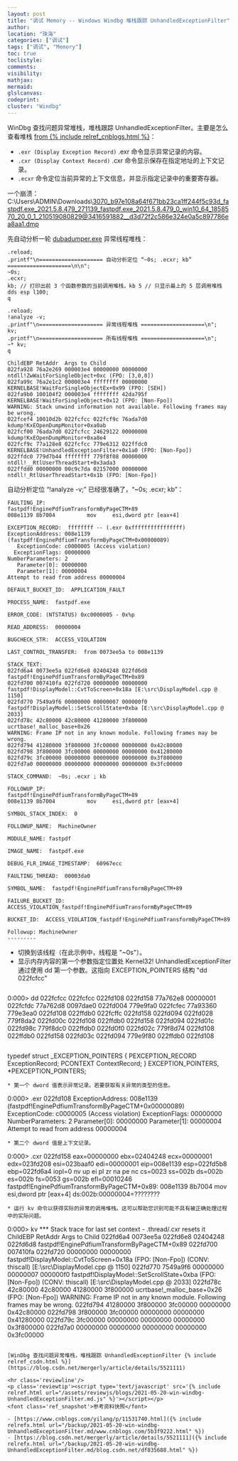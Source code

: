 ```yaml
---
layout: post
title: "调试 Memory -- Windows Windbg 堆栈跟踪 UnhandledExceptionFilter"
author:
location: "珠海"
categories: ["调试"]
tags: ["调试", "Memory"]
toc: true
toclistyle:
comments:
visibility:
mathjax:
mermaid:
glslcanvas:
codeprint:
cluster: "Windbg"
---
```


WinDbg 查找问题异常堆栈，堆栈跟踪 UnhandledExceptionFilter。主要是怎么查看堆栈 [from {% include relref_cnblogs.html %}](https://www.cnblogs.com/yilang/p/11531740.html)：

* `.exr (Display Exception Record)` .exr 命令显示异常记录的内容。
* `.cxr (Display Context Record)` .cxr 命令显示保存在指定地址的上下文记录。
* `.ecxr` 命令定位当前异常的上下文信息，并显示指定记录中的重要寄存器。

一个崩溃：
C:\Users\ADMIN\Downloads\3070_b97e108a64f671bb23ca1ff244f5c93d_fastpdf.exe_2021.5.8.479_271139_fastpdf.exe_2021.5.8.479_0_win10_64_1858570_20_0_1_210519080829@3416591882__d3d72f2c586e324e0a5c897786ea8aa1.dmp

先自动分析一轮 [dubadumper.exe](https://sunocean.life/tools/) 异常线程堆栈：

```
.reload;
.printf"\n==================== 自动分析定位 “~0s; .ecxr; kb” ====================\n\n";
~0s;
.ecxr;
kb; // 打印出前 3 个函数参数的当前调用堆栈，kb 5 // 只显示最上的 5 层调用堆栈
dds esp l100;
q
```
```
.reload;
!analyze -v;
.printf"\n==================== 异常线程堆栈 ====================\n";
kv;
.printf"\n==================== 所有线程堆栈 ====================\n";
~* kv;
q
```

```
ChildEBP RetAddr  Args to Child
022fa928 76a2e269 000003e4 00000000 00000000 ntdll!ZwWaitForSingleObject+0xc (FPO: [3,0,0])
022fa99c 76a2e1c2 000003e4 ffffffff 00000000 KERNELBASE!WaitForSingleObjectEx+0x99 (FPO: [SEH])
022fa9b0 100104f2 000003e4 ffffffff 42da795f KERNELBASE!WaitForSingleObject+0x12 (FPO: [Non-Fpo])
WARNING: Stack unwind information not available. Following frames may be wrong.
022fcef4 10010d2b 022fcfcc 022fcf9c 76ada7d0 kdump!KxEOpenDumpMonitor+0xa0ab
022fcf00 76ada7d0 022fcfcc 24629122 00000000 kdump!KxEOpenDumpMonitor+0xa8e4
022fcf9c 77a128e8 022fcfcc 779e6312 022ffdc0 KERNELBASE!UnhandledExceptionFilter+0x1a0 (FPO: [Non-Fpo])
022ffdc0 779d7b44 ffffffff 779f8f08 00000000 ntdll!__RtlUserThreadStart+0x3ada3
022ffdd0 00000000 00c9c7da 02157000 00000000 ntdll!_RtlUserThreadStart+0x1b (FPO: [Non-Fpo])
```

自动分析定位 “!analyze -v;” 已经很准确了，“~0s; .ecxr; kb”：
```
FAULTING_IP:
fastpdf!EnginePdfiumTransformByPageCTM+89
008e1139 8b7004          mov     esi,dword ptr [eax+4]

EXCEPTION_RECORD:  ffffffff -- (.exr 0xffffffffffffffff)
ExceptionAddress: 008e1139 (fastpdf!EnginePdfiumTransformByPageCTM+0x00000089)
   ExceptionCode: c0000005 (Access violation)
  ExceptionFlags: 00000000
NumberParameters: 2
   Parameter[0]: 00000000
   Parameter[1]: 00000004
Attempt to read from address 00000004

DEFAULT_BUCKET_ID:  APPLICATION_FAULT

PROCESS_NAME:  fastpdf.exe

ERROR_CODE: (NTSTATUS) 0xc0000005 - 0x%p

READ_ADDRESS:  00000004

BUGCHECK_STR:  ACCESS_VIOLATION

LAST_CONTROL_TRANSFER:  from 0073ee5a to 008e1139

STACK_TEXT:
022fd6a4 0073ee5a 022fd6e8 02404248 022fd6d8 fastpdf!EnginePdfiumTransformByPageCTM+0x89
022fd700 007410fa 022fd720 00000000 00000000 fastpdf!DisplayModel::CvtToScreen+0x18a [E:\src\DisplayModel.cpp @ 1150]
022fd770 7549a9f6 00000000 00000007 000000f0 fastpdf!DisplayModel::SetScrollState+0xba [E:\src\DisplayModel.cpp @ 2033]
022fd78c 42c80000 42c80000 41280000 3f800000 ucrtbase!_malloc_base+0x26
WARNING: Frame IP not in any known module. Following frames may be wrong.
022fd794 41280000 3f800000 3fc00000 00000000 0x42c80000
022fd798 3f800000 3fc00000 00000000 00000000 0x41280000
022fd79c 3fc00000 00000000 00000000 00000000 0x3f800000
022fd7a0 00000000 00000000 00000000 00000000 0x3fc00000

STACK_COMMAND:  ~0s; .ecxr ; kb

FOLLOWUP_IP:
fastpdf!EnginePdfiumTransformByPageCTM+89
008e1139 8b7004          mov     esi,dword ptr [eax+4]

SYMBOL_STACK_INDEX:  0

FOLLOWUP_NAME:  MachineOwner

MODULE_NAME: fastpdf

IMAGE_NAME:  fastpdf.exe

DEBUG_FLR_IMAGE_TIMESTAMP:  60967ecc

FAULTING_THREAD:  00003da0

SYMBOL_NAME:  fastpdf!EnginePdfiumTransformByPageCTM+89

FAILURE_BUCKET_ID:  ACCESS_VIOLATION_fastpdf!EnginePdfiumTransformByPageCTM+89

BUCKET_ID:  ACCESS_VIOLATION_fastpdf!EnginePdfiumTransformByPageCTM+89

Followup: MachineOwner
---------
```

* 切换到该线程（在此示例中，线程是 "~0s"）。
* 显示内存内容的第一个参数指定位置处 Kernel32! UnhandledExceptionFilter 通过使用 dd 第一个参数。这指向 EXCEPTION_POINTERS 结构 "dd 022fcfcc"
  ```
0:000> dd 022fcfcc
022fcfcc  022fd108 022fd158 77a762e8 00000001
022fcfdc  77a762d8 0097dae0 022fd004 779e9fa0
022fcfec  77a93360 779e3ea0 022fd108 022ffdb0
022fcffc  022fd158 022fd094 022fd028 779f8da2
022fd00c  022fd108 022ffdb0 022fd158 022fd094
022fd01c  022fd98c 779f8dc0 022ffdb0 022fd0f0
022fd02c  779f8d74 022fd108 022ffdb0 022fd158
022fd03c  022fd094 779e9f80 022ffdb0 022fd108
```
  ```
typedef struct _EXCEPTION_POINTERS {
  PEXCEPTION_RECORD ExceptionRecord;
  PCONTEXT          ContextRecord;
} EXCEPTION_POINTERS, *PEXCEPTION_POINTERS;
```
* 第一个 dword 值表示异常记录。若要获取有关异常的类型的信息。
  ```
0:000> .exr 022fd108
ExceptionAddress: 008e1139 (fastpdf!EnginePdfiumTransformByPageCTM+0x00000089)
   ExceptionCode: c0000005 (Access violation)
  ExceptionFlags: 00000000
NumberParameters: 2
   Parameter[0]: 00000000
   Parameter[1]: 00000004
Attempt to read from address 00000004
```
* 第二个 dword 值是上下文记录。
  ```
0:000> .cxr 022fd158
eax=00000000 ebx=02404248 ecx=00000001 edx=023fd208 esi=023baaf0 edi=00000001
eip=008e1139 esp=022fd5b8 ebp=022fd6a4 iopl=0         nv up ei pl zr na pe nc
cs=0023  ss=002b  ds=002b  es=002b  fs=0053  gs=002b             efl=00010246
fastpdf!EnginePdfiumTransformByPageCTM+0x89:
008e1139 8b7004          mov     esi,dword ptr [eax+4] ds:002b:00000004=????????
```
* 运行 kv 命令以获得实际的异常的调用堆栈。这可以帮助您识别可能不具有被正确处理过程中的实际问题。
  ```
0:000> kv
  *** Stack trace for last set context - .thread/.cxr resets it
ChildEBP RetAddr  Args to Child
022fd6a4 0073ee5a 022fd6e8 02404248 022fd6d8 fastpdf!EnginePdfiumTransformByPageCTM+0x89
022fd700 007410fa 022fd720 00000000 00000000 fastpdf!DisplayModel::CvtToScreen+0x18a (FPO: [Non-Fpo]) (CONV: thiscall) [E:\src\DisplayModel.cpp @ 1150]
022fd770 7549a9f6 00000000 00000007 000000f0 fastpdf!DisplayModel::SetScrollState+0xba (FPO: [Non-Fpo]) (CONV: thiscall) [E:\src\DisplayModel.cpp @ 2033]
022fd78c 42c80000 42c80000 41280000 3f800000 ucrtbase!_malloc_base+0x26 (FPO: [Non-Fpo])
WARNING: Frame IP not in any known module. Following frames may be wrong.
022fd794 41280000 3f800000 3fc00000 00000000 0x42c80000
022fd798 3f800000 3fc00000 00000000 00000000 0x41280000
022fd79c 3fc00000 00000000 00000000 00000000 0x3f800000
022fd7a0 00000000 00000000 00000000 00000000 0x3fc00000
```

[WinDbg 查找问题异常堆栈，堆栈跟踪 UnhandledExceptionFilter {% include relref_csdn.html %}](https://blog.csdn.net/mergerly/article/details/5521111)

<hr class='reviewline'/>
<p class='reviewtip'><script type='text/javascript' src='{% include relref.html url="/assets/reviewjs/blogs/2021-05-20-win-windbg-UnhandledExceptionFilter.md.js" %}'></script></p>
<font class='ref_snapshot'>参考资料快照</font>

- [https://www.cnblogs.com/yilang/p/11531740.html]({% include relrefx.html url="/backup/2021-05-20-win-windbg-UnhandledExceptionFilter.md/www.cnblogs.com/5b3f9222.html" %})
- [https://blog.csdn.net/mergerly/article/details/5521111]({% include relrefx.html url="/backup/2021-05-20-win-windbg-UnhandledExceptionFilter.md/blog.csdn.net/df835688.html" %})
